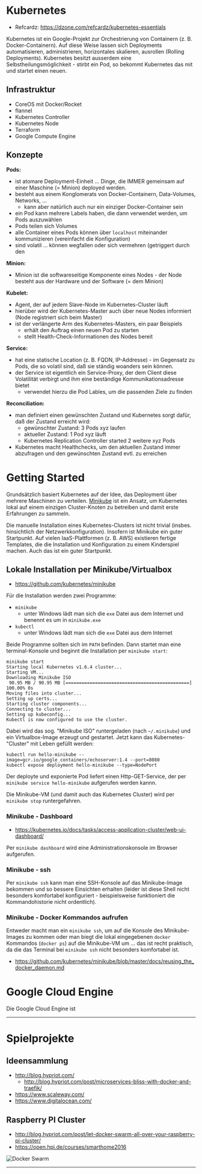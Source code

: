 # Kubernetes

* Refcardz: https://dzone.com/refcardz/kubernetes-essentials

Kubernetes ist ein Google-Projekt zur Orchestrierung von Containern (z. B. Docker-Containern). Auf diese Weise lassen sich Deployments automatisieren, administrieren, horizontales skalieren, ausrollen (Rolling Deployments). Kubernetes besitzt ausserdem eine Selbstheilungsmöglichkeit - stirbt ein Pod, so bekommt Kubernetes das mit und startet einen neuen.

## Infrastruktur
* CoreOS mit Docker/Rocket 
* flannel
* Kubernetes Controller
* Kubernetes Node
* Terraform
* Google Compute Engine

## Konzepte
**Pods:**
* ist atomare Deployment-Einheit ... Dinge, die IMMER gemeinsam auf einer Maschine (= Minion) deployed werden.
* besteht aus einem Konglomerats von Docker-Containern, Data-Volumes, Networks, ...
  * kann aber natürlich auch nur ein einziger Docker-Container sein
* ein Pod kann mehrere Labels haben, die dann verwendet werden, um Pods auszuwählen
* Pods teilen sich Volumes
* alle Container eines Pods können über ``localhost`` miteinander kommunizieren (vereinfacht die Konfiguration)
* sind volatil ... können wegfallen oder sich vermehren (getriggert durch den 

**Minion:**
* Minion ist die softwareseitige Komponente eines Nodes - der Node besteht aus der Hardware und der Software (= dem Minion)

**Kubelet:**
* Agent, der auf jedem Slave-Node im Kubernetes-Cluster läuft
* hierüber wird der Kubernetes-Master auch über neue Nodes informiert (Node registriert sich beim Master)
* ist der verlängerte Arm des Kubernetes-Masters, ein paar Beispiels
  * erhält den Auftrag einen neuen Pod zu starten
  * stellt Health-Check-Informationen des Nodes bereit

**Service:**
* hat eine statische Location (z. B. FQDN, IP-Addresse) - im Gegensatz zu Pods, die so volatil sind, daß sie ständig woanders sein können.
* der Service ist eigentlich ein Service-Proxy, der dem Client diese Volatilität verbirgt und ihm eine beständige Kommunikationsadresse bietet
  * verwendet hierzu die Pod Lables, um die passenden Ziele zu finden 

**Reconciliation:**
* man definiert einen gewünschten Zustand und Kubernetes sorgt dafür, daß der Zustand erreicht wird:
  * gewünschter Zustand: 3 Pods xyz laufen
  * aktueller Zustand: 1 Pod xyz läuft
  * Kubernetes Replication Controller started 2 weitere xyz Pods 
* Kubernetes macht Healthchecks, um den aktuellen Zustand immer abzufragen und den gewünschten Zustand evtl. zu erreichen

# Getting Started
Grundsätzlich basiert Kubernetes auf der Idee, das Deployment über mehrere Maschinen zu verteilen. [Minikube](https://github.com/kubernetes/minikube) ist ein Ansatz, um Kubernetes lokal auf einem einzigen Cluster-Knoten zu betreiben und damit erste Erfahrungen zu sammeln.

Die manuelle Installation eines Kubernetes-Clusters ist nicht trivial (insbes. hinsichtlich der Netzwerkkonfiguration). Insofern ist Minikube ein guter Startpunkt. Auf vielen IaaS-Plattformen (z. B. AWS) existieren fertige Templates, die die Installation und Konfiguration zu einem Kinderspiel machen. Auch das ist ein guter Startpunkt.

## Lokale Installation per Minikube/Virtualbox
* https://github.com/kubernetes/minikube

Für die Installation werden zwei Programme:
* `minikube`
  * unter Windows lädt man sich die `exe` Datei aus dem Internet und benennt es um in `minikube.exe`
* `kubectl`
  * unter Windows lädt man sich die `exe` Datei aus dem Internet 
 
Beide Programme sollten sich im `PATH` befinden. Dann startet man eine terminal-Konsole und beginnt die Installation per `minikube start`:

```
minikube start
Starting local Kubernetes v1.6.4 cluster...
Starting VM...
Downloading Minikube ISO
 90.95 MB / 90.95 MB [==============================================] 100.00% 0s
Moving files into cluster...
Setting up certs...
Starting cluster components...
Connecting to cluster...
Setting up kubeconfig...
Kubectl is now configured to use the cluster.
```

Dabei wird das sog. "Minikube ISO" runtergeladen (nach `~/.minikube`) und ein Virtualbox-Image erzeugt und gestartet. Jetzt kann das Kubernetes-"Cluster" mit Leben gefüllt werden:

```
kubectl run hello-minikube --image=gcr.io/google_containers/echoserver:1.4 --port=8080
kubectl expose deployment hello-minikube --type=NodePort
```

Der deployte und exponierte Pod liefert einen Http-GET-Service, der per `minikube service hello-minikube` aufgerufen werden kannn.

Die Minikube-VM (und damit auch das Kubernetes Cluster) wird per `minikube stop` runtergefahren.

### Minikube - Dashboard 
* https://kubernetes.io/docs/tasks/access-application-cluster/web-ui-dashboard/

Per `minikube dashboard` wird eine Administrationskonsole im Browser aufgerufen.

### Minikube - ssh
Per `minikube ssh` kann man eine SSH-Konsole auf das Minikube-Image bekommen und so bessere Einsichten erhalten (leider ist diese Shell nicht besonders komfortabel konfiguriert - beispielsweise funktioniert die Kommandohistorie nicht ordentlich).

### Minikube - Docker Kommandos aufrufen
Entweder macht man ein `minikube ssh`, um auf die Konsole des Minikube-Images zu kommen oder man biegt die lokal eingegebenen `docker` Kommandos (`docker ps`) auf die Minikube-VM um ... das ist recht praktisch, da die das Terminal bei `minikube ssh` nicht besonders komfortabel ist.

* https://github.com/kubernetes/minikube/blob/master/docs/reusing_the_docker_daemon.md

# Google Cloud Engine

Die Google Cloud Engine ist 

---

# Spielprojekte
## Ideensammlung
* http://blog.hypriot.com/
  * http://blog.hypriot.com/post/microservices-bliss-with-docker-and-traefik/
* https://www.scaleway.com/
* https://www.digitalocean.com/

## Raspberry PI Cluster
* http://blog.hypriot.com/post/let-docker-swarm-all-over-your-raspberry-pi-cluster/
* https://open.hpi.de/courses/smarthome2016

![Docker Swarm](http://blog.hypriot.com/post/let-docker-swarm-all-over-your-raspberry-pi-cluster/#&gid=1&pid=3)

---


